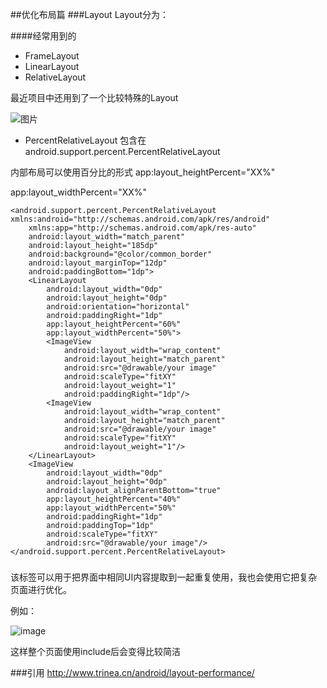 ##优化布局篇
###Layout
Layout分为：

####经常用到的

* FrameLayout
* LinearLayout
* RelativeLayout

最近项目中还用到了一个比较特殊的Layout

![图片](http://120.27.118.74/attachment/1602/thread/2_1_dfa3f9da08c0708.png)

* PercentRelativeLayout
包含在android.support.percent.PercentRelativeLayout

内部布局可以使用百分比的形式
app:layout_heightPercent="XX%"

app:layout_widthPercent="XX%"
```
<android.support.percent.PercentRelativeLayout xmlns:android="http://schemas.android.com/apk/res/android"
    xmlns:app="http://schemas.android.com/apk/res-auto"
    android:layout_width="match_parent"
    android:layout_height="185dp"
    android:background="@color/common_border"
    android:layout_marginTop="12dp"
    android:paddingBottom="1dp">
    <LinearLayout
        android:layout_width="0dp"
        android:layout_height="0dp"
        android:orientation="horizontal"
        android:paddingRight="1dp"
        app:layout_heightPercent="60%"
        app:layout_widthPercent="50%">
        <ImageView
            android:layout_width="wrap_content"
            android:layout_height="match_parent"
            android:src="@drawable/your image"
            android:scaleType="fitXY"
            android:layout_weight="1"
            android:paddingRight="1dp"/>
        <ImageView
            android:layout_width="wrap_content"
            android:layout_height="match_parent"
            android:src="@drawable/your image"
            android:scaleType="fitXY"
            android:layout_weight="1"/>
    </LinearLayout>
    <ImageView
        android:layout_width="0dp"
        android:layout_height="0dp"
        android:layout_alignParentBottom="true"
        app:layout_heightPercent="40%"
        app:layout_widthPercent="50%"
        android:paddingRight="1dp"
        android:paddingTop="1dp"
        android:scaleType="fitXY"
        android:src="@drawable/your image"/>
</android.support.percent.PercentRelativeLayout>
```
##### <include>
该标签可以用于把界面中相同UI内容提取到一起重复使用，我也会使用它把复杂页面进行优化。

例如：

![image](http://120.27.118.74/attachment/1602/thread/2_1_128fe357785ed41.png)

这样整个页面使用include后会变得比较简洁

###引用
http://www.trinea.cn/android/layout-performance/
